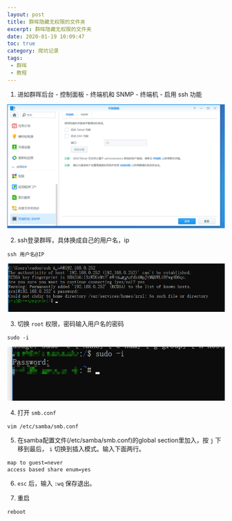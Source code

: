 ```yaml
---
layout: post
title: 群晖隐藏无权限的文件夹
excerpt: 群晖隐藏无权限的文件夹
date: 2020-01-19 10:09:47
toc: true
category: 爬坑记录
tags: 
 - 群晖
 - 教程
---
```


1. 进如群晖后台 - 控制面板 - 终端机和 SNMP - 终端机 - 启用 ssh 功能

![开启ssh登录](群晖隐藏无权限的文件夹/1578534994591-c504926c-a927-4401-9665-45e71511c815.png)
<!--more-->
2. ssh登录群晖，具体换成自己的用户名，ip

```
ssh 用户名@IP
```
![ssh登录](群晖隐藏无权限的文件夹/1578535190282-a826cd2d-cd8c-438e-be0c-13586de429b9.png)

3. 切换 `root` 权限，密码输入用户名的密码

```
sudo -i
```
![切换root](群晖隐藏无权限的文件夹/1578535331026-81de2d13-b706-476c-bd02-df6ccc2533a1.png)

4. 打开 `smb.conf` 

```
vim /etc/samba/smb.conf
```

5. 在samba配置文件(/etc/samba/smb.conf)的global section里加入，按 `j` 下移到最后， `i` 切换到插入模式。输入下面两行。
```
map to guest=never
access based share enum=yes
```

6. `esc` 后，输入 `:wq` 保存退出。

7. 重启

```
reboot
```


